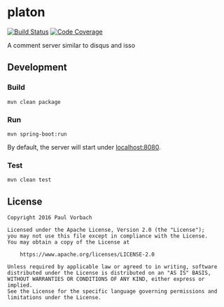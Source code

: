 # platon

[![Build Status](https://travis-ci.org/pvorb/platon.svg?branch=develop)](https://travis-ci.org/pvorb/platon) [![Code Coverage](https://codecov.io/gh/pvorb/platon/branch/develop/graph/badge.svg)](https://codecov.io/gh/pvorb/platon)

A comment server similar to disqus and isso


## Development

### Build

~~~
mvn clean package
~~~

### Run

~~~
mvn spring-boot:run
~~~

By default, the server will start under [localhost:8080](http://localhost:8080/).

### Test

~~~
mvn clean test
~~~


## License

~~~
Copyright 2016 Paul Vorbach

Licensed under the Apache License, Version 2.0 (the "License");
you may not use this file except in compliance with the License.
You may obtain a copy of the License at

    https://www.apache.org/licenses/LICENSE-2.0

Unless required by applicable law or agreed to in writing, software
distributed under the License is distributed on an "AS IS" BASIS,
WITHOUT WARRANTIES OR CONDITIONS OF ANY KIND, either express or implied.
See the License for the specific language governing permissions and
limitations under the License.
~~~
